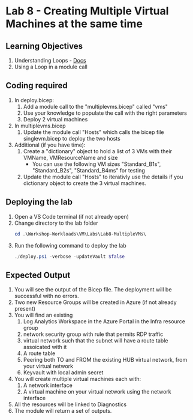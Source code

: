 # Lab 8 - Creating Multiple Virtual Machines at the same time

## Learning Objectives
1. Understanding Loops - [Docs](https://learn.microsoft.com/en-us/azure/azure-resource-manager/bicep/loops)
1. Using a Loop in a module call

## Coding required
1. In deploy.bicep:
    1. Add a module call to the "multiplevms.bicep" called "vms"
    1. Use your knowledge to populate the call with the right parameters
    1. Deploy 2 virtual machines
1. In multiplevms.bicep
    1. Update the module call "Hosts" which calls the bicep file singlevm.bicep to deploy the two hosts
1. Additional (if you have time):
    1. Create a "dictionary" object to hold a list of 3 VMs with their VMName, VMResourceName and size
        - You can use the following VM sizes "Standard_B1s", "Standard_B2s", "Standard_B4ms" for testing
    1. Update the module call "Hosts" to iterativly use the details if you dictionary object to create the 3 virtual machines.

## Deploying the lab
1. Open a VS Code terminal (if not already open)
1. Change directory to the lab folder
    ```powershell
    cd .\Workshop-Workloads\VM\Labs\Lab8-MultipleVMs\
    ```
1. Run the following command to deploy the lab
    ```powershell
    ./deploy.ps1 -verbose -updateVault $false
    ```

## Expected Output
1. You will see the output of the Bicep file. The deployment will be successful with no errors.
1. Two new Resource Groups will be created in Azure (if not already present)
1. You will find an existing
    1. Log Analytics Workspace in the Azure Portal in the Infra resource group
    1. network security group with rule that permits RDP traffic
    1. virtual network such that the subnet will have a route table assoicated with it
    1. A route table
    1. Peering both TO and FROM the existing HUB virtual network, from your virtual network
    1. Keyvault with local admin secret
1. You will create multiple virtual machines each with:
    1. A network interface
    1. A virtual machine on your virtual network using the network interface
1. All the resources will be linked to Diagnostics
1. The module will return a set of outputs.

